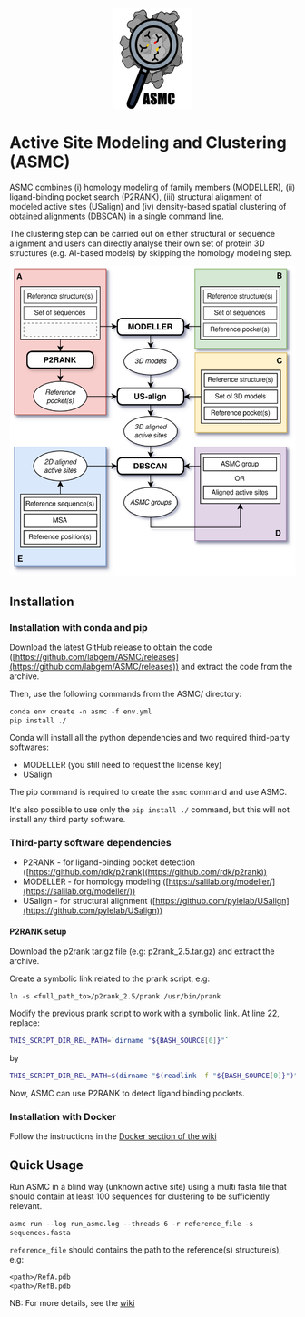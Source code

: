 <!-- ![ASMC logo](docs/asmc.png) -->
<!-- center and resize the image with html syntax -->
<p align="center">
  <img src="docs/asmc.png" alt="ASMC logo"
       width="140"
       height="178"
    />
</p>

# Active Site Modeling and Clustering (ASMC)

ASMC combines (i) homology modeling of family members (MODELLER), (ii) ligand-binding pocket search (P2RANK), (iii) structural alignment of modeled active sites (USalign) and (iv) density-based spatial clustering of obtained alignments (DBSCAN) in a single command line.

The clustering step can be carried out on either structural or sequence alignment and users can directly analyse their own set of protein 3D structures (e.g. AI-based models) by skipping the homology modeling step.

<!-- ![ASMC workflow](docs/ASMC_workflow.svg) -->
<!-- center and resize the image with html syntax -->
<p align="center">
  <img src="docs/ASMC_workflow.svg" alt="ASMC workflow" />
</p>

## Installation

### Installation with conda and pip

Download the latest GitHub release to obtain the code ([https://github.com/labgem/ASMC/releases](https://github.com/labgem/ASMC/releases)) and extract the code from the archive.

Then, use the following commands from the ASMC/ directory:
```
conda env create -n asmc -f env.yml
pip install ./
```

Conda will install all the python dependencies and two required third-party softwares:
- MODELLER (you still need to request the license key)
- USalign

The pip command is required to create the `asmc` command and use ASMC.

It's also possible to use only the `pip install ./` command, but this will not install any third party software.

### Third-party software dependencies

- P2RANK - for ligand-binding pocket detection ([https://github.com/rdk/p2rank](https://github.com/rdk/p2rank))
- MODELLER - for homology modeling ([https://salilab.org/modeller/](https://salilab.org/modeller/))
- USalign - for structural alignment ([https://github.com/pylelab/USalign](https://github.com/pylelab/USalign))

#### P2RANK setup

Download the p2rank tar.gz file (e.g: p2rank_2.5.tar.gz) and extract the archive.

Create a symbolic link related to the prank script, e.g:
```
ln -s <full_path_to>/p2rank_2.5/prank /usr/bin/prank
```

Modify the previous prank script to work with a symbolic link. At line 22, replace:
```bash
THIS_SCRIPT_DIR_REL_PATH=`dirname "${BASH_SOURCE[0]}"`
```
by
```bash
THIS_SCRIPT_DIR_REL_PATH=$(dirname "$(readlink -f "${BASH_SOURCE[0]}")")
```

Now, ASMC can use P2RANK to detect ligand binding pockets.

### Installation with Docker

Follow the instructions in the [Docker section of the wiki](https://github.com/labgem/ASMC/wiki/Docker)

## Quick Usage

Run ASMC in a blind way (unknown active site) using a multi fasta file that should contain at least 100 sequences for clustering to be sufficiently relevant.

```
asmc run --log run_asmc.log --threads 6 -r reference_file -s sequences.fasta
```

`reference_file` should contains the path to the reference(s) structure(s), e.g:
```
<path>/RefA.pdb
<path>/RefB.pdb
```

NB: For more details, see the [wiki](https://github.com/labgem/ASMC/wiki)
